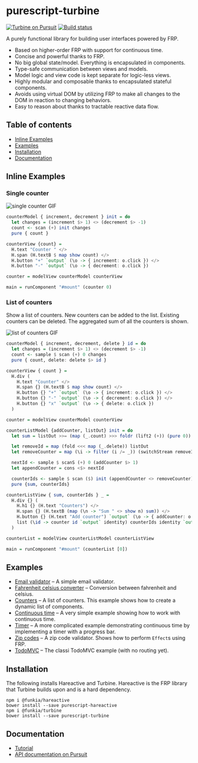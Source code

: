 # purescript-turbine

[![Turbine on Pursuit](https://pursuit.purescript.org/packages/purescript-turbine/badge)](https://pursuit.purescript.org/packages/purescript-turbine)
[![Build status](https://travis-ci.org/funkia/purescript-turbine.svg?branch=master)](https://travis-ci.org/funkia/purescript-turbine)

A purely functional library for building user interfaces powered by FRP.

* Based on higher-order FRP with support for continuous time.
* Concise and powerful thanks to FRP.
* No big global state/model. Everything is encapsulated in components.
* Type-safe communication between views and models.
* Model logic and view code is kept separate for logic-less views.
* Highly modular and composable thanks to encapsulated stateful components.
* Avoids using virtual DOM by utilizing FRP to make all changes to the DOM in reaction to changing behaviors.
* Easy to reason about thanks to tractable reactive data flow.

## Table of contents

* [Inline Examples](#inline-examples)
* [Examples](#examples)
* [Installation](#installation)
* [Documentation](#documentation)

## Inline Examples

### Single counter

![single counter GIF](examples/counters/single-counter.gif)

```purescript
counterModel { increment, decrement } init = do
  let changes = (increment $> 1) <> (decrement $> -1)
  count <- scan (+) init changes
  pure { count }

counterView {count} =
  H.text "Counter " </>
  H.span (H.textB $ map show count) </>
  H.button "+" `output` (\o -> { increment: o.click }) </>
  H.button "-" `output` (\o -> { decrement: o.click })

counter = modelView counterModel counterView

main = runComponent "#mount" (counter 0)
```

### List of counters

Show a list of counters. New counters can be added to the list. Existing
counters can be deleted. The aggregated sum of all the counters is shown.

![list of counters GIF](examples/counters/list-counter.gif)

```purescript
counterModel { increment, decrement, delete } id = do
  let changes = (increment $> 1) <> (decrement $> -1)
  count <- sample $ scan (+) 0 changes
  pure { count, delete: delete $> id }

counterView { count } =
  H.div (
    H.text "Counter" </>
    H.span {} (H.textB $ map show count) </>
    H.button {} "+" `output` (\o -> { increment: o.click }) </>
    H.button {} "-" `output` (\o -> { decrement: o.click }) </>
    H.button {} "x" `output` (\o -> { delete: o.click })
  )

counter = modelView counterModel counterView

counterListModel {addCounter, listOut} init = do
  let sum = listOut >>= (map (_.count) >>> foldr (lift2 (+)) (pure 0))

  let removeId = map (fold <<< map (_.delete)) listOut
  let removeCounter = map (\i -> filter (i /= _)) (switchStream removeId)

  nextId <- sample $ scanS (+) 0 (addCounter $> 1)
  let appendCounter = cons <$> nextId

  counterIds <- sample $ scan ($) init (appendCounter <> removeCounter)
  pure {sum, counterIds}

counterListView { sum, counterIds } _ =
  H.div {} (
    H.h1 {} (H.text "Counters") </>
    H.span {} (H.textB (map (\n -> "Sum " <> show n) sum)) </>
    H.button {} (H.text "Add counter") `output` (\o -> { addCounter: o.click }) </>
    list (\id -> counter id `output` identity) counterIds identity `output` (\o -> { listOut: o })
  )

counterList = modelView counterListModel counterListView

main = runComponent "#mount" (counterList [0])
```

## Examples

- [Email validator](/examples/email-validator) – A simple email validator.
- [Fahrenheit celsius converter](/examples/fahrenheit-celsius) – Conversion between fahrenheit and celsius.
- [Counters](/examples/counters) – A list of counters. This example shows how to create a dynamic list of components.
- [Continuous time](/examples/continuous-time) – A very simple example showing how to work with continuous time.
- [Timer](/examples/timer) – A more complicated example demonstrating continuous time by implementing a timer with a progress bar.
- [Zip codes](/examples/zip-codes) – A zip code validator. Shows how to perform `Effect`s using FRP.
- [TodoMVC](/examples/todomvc) – The classi TodoMVC example (with no routing yet).

## Installation

The following installs Hareactive and Turbine. Hareactive is the FRP library
that Turbine builds upon and is a hard dependency.

```
npm i @funkia/hareactive
bower install --save purescript-hareactive
npm i @funkia/turbine
bower install --save purescript-turbine
```

## Documentation

- [Tutorial](./docs/tutorial.md)
- [API documentation on Pursuit](https://pursuit.purescript.org/packages/purescript-turbine)
